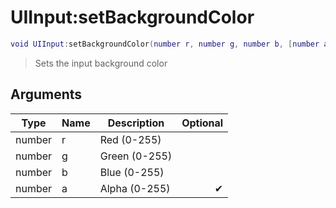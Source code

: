 # UIInput:setBackgroundColor

```lua
void UIInput:setBackgroundColor(number r, number g, number b, [number a = 255])
```

> Sets the input background color

## Arguments

| Type   | Name | Description   | Optional |
| ------ | ---- | ------------- | -------: |
| number | r    | Red (0-255)   |          |
| number | g    | Green (0-255) |          |
| number | b    | Blue (0-255)  |          |
| number | a    | Alpha (0-255) |        ✔ |

